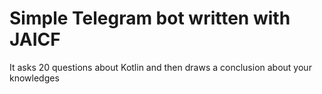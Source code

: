 # Simple Telegram bot written with JAICF

It asks 20 questions about Kotlin and then draws a conclusion about your knowledges
